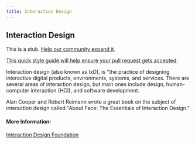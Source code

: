 ```yaml
---
title: Interaction Design
---
```

## Interaction Design

This is a stub. <a href='https://github.com/freecodecamp/guides/tree/master/src/pages/user-experience-design/interaction-design/index.md' target='_blank' rel='nofollow'>Help our community expand it</a>.

<a href='https://github.com/freecodecamp/guides/blob/master/README.md' target='_blank' rel='nofollow'>This quick style guide will help ensure your pull request gets accepted</a>.

Interaction design (also known as IxD), is "the practice of designing interactive digital products, environments, systems, and services. There are several areas of interaction design, but main ones include design, human-computer interaction (HCI), and software development.


Alan Cooper and Robert Reimann wrote a great book on the subject of interaction design called "About Face: The Essentials of Interaction Design."

#### More Information:
<!-- Please add any articles you think might be helpful to read before writing the article -->
<a href='https://www.interaction-design.org/' target='_blank' rel='nofollow'>Interaction Design Foundation</a>

